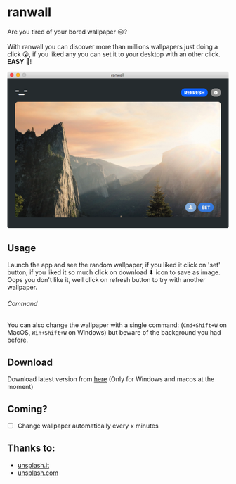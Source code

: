 ranwall
====================================
Are you tired of your bored wallpaper 😑? <br /> <br />
With ranwall you can discover more than millions wallpapers just doing a click 😮, if you liked any you can set it to your desktop with an other click. **EASY** 🌄! 
<br />

![Screenshoot](screenshoot.png)

## Usage
Launch the app and see the random wallpaper, if you liked it click on 'set' button; if you liked it so much click on download ⬇ icon to save as image.
Oops you don't like it, well click on refresh button to try with another wallpaper.

###### Command
You can also change the wallpaper with a single command: (`Cmd+Shift+W` on MacOS, `Win+Shift+W` on Windows) but beware of the background you had before. 

## Download
Download latest version from [here](https://github.com/jaumesegarra/ranwall-app/releases) (Only for Windows and macos at the moment)

## Coming?
- [ ] Change wallpaper automatically every x minutes

## Thanks to:
* [unsplash.it](https://unsplash.it)
* [unsplash.com](https://unsplash.com)